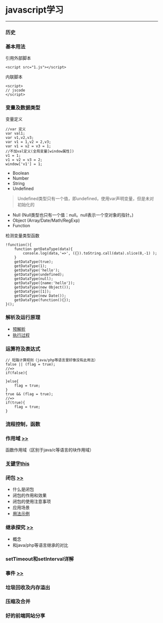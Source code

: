 # javascript学习

------------

### 历史
### 基本用法
引用外部脚本

`<script src="1.js"></script>`

内联脚本
```
<script>
// jscode
</script>
```

### 变量及数据类型
变量定义
```
//var 定义
var val1;
var v1,v2,v3;
var v1 = 1,v2 = 2,v3;
var v1 = v2 = v3 = 1;
//不加val定义(全局变量[window属性])
v1 = 1;
v1 = v2 = v3 = 2;
window['v1'] = 1;
```
* Boolean
* Number
* String
* Undefined
> Undefined类型只有一个值，即undefined，使用var声明变量，但是未对初始化的

* Null (Null类型也只有一个值：null。null表示一个空对象的指针。)
* Object (Array/Date/Math/RegExp)
* Function

检测变量类型函数
```
!function(){
	function getDataType(data){
		console.log(data,'=>', ({}).toString.call(data).slice(8,-1) );
	}
	getDataType(true);
	getDataType(1);
	getDataType('hello');
	getDataType(undefined);
	getDataType(null);
	getDataType({name:'hello'});
	getDataType(new Object());
	getDataType([1]);
	getDataType(new Date());
	getDataType(function(){});
}();
```

### 解析及运行原理

* [预解析](./pre-parse.md)
* [执行过程](./exec.md)

### 运算符及表达式
```
// 短路计算规则（java/php等语言里好像没有此用法）
false || (flag = true); 
//=>
if(false){
	
}else{
	flag = true;
}
true && (flag = true);
//=>
if(true){
	flag = true;
}
```

### 流程控制，函数

### 作用域 [>>](./scope.md)

函数作用域（区别于java/c等语言的块作用域）

### [关键字this](http://www.swordair.com/blog/2013/06/715/)

### 闭包 [>>](./closure.md)
* 什么是闭包
* 闭包的作用和效果
* 闭包的使用注意事项
* 应用场景 
* [用法示例](../examples/closure.md)

### 继承探究 [>>](./extend.md)

* 概念
* 和java/php等语言继承的对比

### setTimeout和setInterval详解

### 事件 [>>](./event.md)
### 垃圾回收及内存溢出
### 压缩及合并

### 好的前端网站分享
